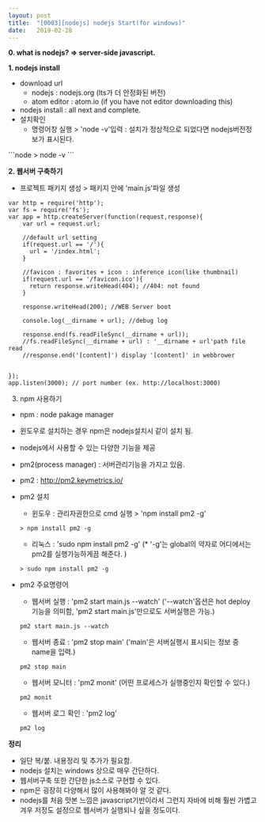 ```yaml
---
layout: post
title:  "[0003][nodejs] nodejs Start(for windows)"
date:   2019-02-28
---
```


**0. what is nodejs? => server-side javascript.**
  
**1. nodejs install**
<ul class="circle">
  <li class="lm10">download url
  <ul class="disc">
    <li class="lm10">nodejs      : nodejs.org (lts가 더 안정화된 버전)</li>
    <li class="lm10">atom editor : atom.io (if you have not editor downloading this)</li>
  </ul>
  </li>
  <li class="lm10">nodejs install : all next and complete.</li>
  <li class="lm10">설치확인
  <ul class="disc">
    <li class="lm10">명령어창 실행 > 'node -v'입력 : 설치가 정상적으로 되었다면 nodejs버전정보가 표시된다.</li>
  </ul>
  </li>
</ul>
```node
> node -v
```     
    
**2. 웹서버 구축하기**

* 프로젝트 패키지 생성 > 패키지 안에 'main.js'파일 생성

```node
var http = require('http');
var fs = require('fs');
var app = http.createServer(function(request,response){
    var url = request.url;

    //default url setting
    if(request.url == '/'){
      url = '/index.html';
    }

    //favicon : favorites + icon : inference icon(like thumbnail)
    if(request.url == '/favicon.ico'){
      return response.writeHead(404); //404: not found
    }
    
    response.writeHead(200); //WEB Server boot

    console.log(__dirname + url); //debug log

    response.end(fs.readFileSync(__dirname + url));
    //fs.readFileSync(__dirname + url) : '__dirname + url'path file read
    //response.end('[content]') display '[content]' in webbrower
    

});
app.listen(3000); // port number (ex. http://localhost:3000)
```

3. npm 사용하기

* npm : node pakage manager

* 윈도우로 설치하는 경우 npm은 nodejs설치시 같이 설치 됨.

* nodejs에서 사용할 수 있는 다양한 기능을 제공

* pm2(process manager) : 서버관리기능을 가지고 있음.

 - pm2 : http://pm2.keymetrics.io/

 - pm2 설치
   - 윈도우 : 관리자권한으로 cmd 실행 > 'npm install pm2 -g'
   ```node
   > npm install pm2 -g
   ```
   - 리눅스 : 'sudo npm install pm2 -g'
   (* '-g'는 global의 약자로 어디에서는 pm2를 실행가능하게끔 해준다. )
   ```node
   > sudo npm install pm2 -g
   ```
 
 - pm2 주요명령어
   - 웹서버 실행 : 'pm2 start main.js --watch'
     ('--watch'옵션은 hot deploy 기능을 의미함, 'pm2 start main.js'만으로도 서버실행은 가능.)
   ```node
   pm2 start main.js --watch
   ```
   
   - 웹서버 종료 : 'pm2 stop main'
     ('main'은 서버실행시 표시되는 정보 중 name을 입력.)

   ```node
   pm2 stop main
   ```
   
   - 웹서버 모니터 : 'pm2 monit' (어떤 프로세스가 실행중인지 확인할 수 있다.)
   ```node
   pm2 monit
   ```
   
   - 웹서버 로그 확인 : 'pm2 log'
   ```node
   pm2 log
   ```

**정리**
<div class="summary">
   <ul>
     <li>일단 복/붙. 내용정리 및 추가가 필요함.</li>
     <li>nodejs 설치는 windows 상으로 매우 간단하다.</li>
     <li>웹서버구축 또한 간단한 js소스로 구현할 수 있다.</li>
     <li>npm은 굉장히 다양해서 많이 사용해봐야 알 것 같다.</li>
     <li>nodejs를 처음 맛본 느낌은 javascript기반이라서 그런지 자바에 비해 훨씬 가볍고 겨우 저정도 설정으로 웹서버가 실행되나 싶을 정도이다.</li>
   </ul>
</div>

